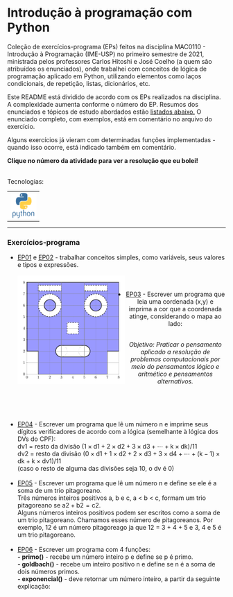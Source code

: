 <h1>Introdução à programação com Python</h1>
<p>Coleção de exercícios-programa (EPs) feitos na disciplina MAC0110 - Introdução à Programação (IME-USP) no primeiro semestre de 2021, ministrada pelos professores Carlos Hitoshi e José Coelho (a quem são atribuídos os enunciados), onde trabalhei com conceitos de lógica de programação aplicado em Python, utilizando elementos como laços condicionais, de repetição, listas, dicionários, etc. </p>
<p>Este README está dividido de acordo com os EPs realizados na disciplina. A complexidade aumenta conforme o número do EP. Resumos dos enunciados e tópicos de estudo abordados estão <a href="#lista">listados abaixo.</a> O enunciado completo, com exemplos, está em comentário no arquivo do exercício.</p>
<p>Alguns exercícios já vieram com determinadas funções implementadas - quando isso ocorre, está indicado também em comentário. </p>
<strong>Clique no número da atividade para ver a resolução que eu bolei!</strong><br><br>

<div align="left">
	<p>Tecnologias:</p>
	<table>
			<tr>
        <td><img width="60px" src="https://raw.githubusercontent.com/devicons/devicon/9f4f5cdb393299a81125eb5127929ea7bfe42889/icons/python/python-original-wordmark.svg" alt="Python"></td>
      </tr>
	</table>
</div>
<hr>
<h3>Exercícios-programa</h3>
<ul id="lista">

  <li><a href="https://github.com/anaolisilva/Intro-a-Python/blob/main/EPs/ep01.py" target="_blank">EP01</a> e <a href="https://github.com/anaolisilva/Intro-a-Python/blob/main/tipos.py" target="_blank">EP02</a> - trabalhar conceitos simples, como variáveis, seus valores e tipos e expressões.</li>
	<br>
	<img align="left" height="250px" src="https://github.com/anaolisilva/Intro-a-Python/blob/main/Recursos/carinhaimg.png?raw=true" alt="carinha"> <br><br>
  <li align="center"><a href="https://github.com/anaolisilva/Intro-a-Python/blob/main/EPs/tipos.py" target="_blank">EP03</a> - Escrever um programa que leia uma cordenada (x,y) e imprima a cor que a coordenada atinge, considerando o mapa ao lado:
        <br> <br>
        <p><em>Objetivo: Praticar o pensamento aplicado a resolução de problemas computacionais por meio do pensamentos lógico e aritmético e pensamentos alternativos.</em></p> <br><br><br>
  </li>
	<br>
  <li><a href="https://github.com/anaolisilva/Intro-a-Python/blob/main/EPs/digitos.py" target="_blank">EP04</a> - Escrever um programa que lê um número n e imprime seus dígitos verificadores de acordo com a lógica (semelhante à lógica dos DVs do CPF):<br>
		dv1 = resto da divisão (1 × d1 + 2 × d2 + 3 × d3 + ⋯ + k × dk)/11<br>
		dv2 = resto da divisão (0 × d1 + 1 × d2 + 2 × d3 + 3 × d4 + ⋯ + (k − 1) × dk + k × dv1)/11<br>
		(caso o resto de alguma das divisões seja 10, o dv é 0)
 </li>
	<br>
	<li><a href="https://github.com/anaolisilva/Intro-a-Python/blob/main/EPs/pitagoreano.py" target="_blank">EP05</a> - Escrever um programa que lê um número n e define se ele é a soma de um trio pitagoreano. <br>
		Três números inteiros positivos a, b e c, a < b < c, formam um trio pitagoreano se a2 + b2 = c2.
	<br>	Alguns números inteiros positivos podem ser escritos como a soma de um trio pitagoreano. Chamamos esses número de pitagoreanos. Por exemplo, 12 é um número pitagoreago ja que 12 = 3 + 4 + 5 e 3, 4 e 5 é um trio pitagoreano.
	</li>
	<br>
	<li> <a href="https://github.com/anaolisilva/Intro-a-Python/blob/main/EPs/funcoes.py" target="_blank">EP06</a> - Escrever um programa com 4 funções:<br>
		<strong>- primo()</strong> - recebe um número inteiro p e define se p é primo.<br>
		<strong>- goldbach()</strong> - recebe um inteiro positivo n e define se n é a soma de dois números primos.<br>
		<strong>- exponencial()</strong> - deve retornar um número inteiro, a partir da seguinte explicação:
		<br> <img height="100px" src="https://github.com/anaolisilva/Intro-a-Python/blob/
			
			/Recursos/exponencial.png?raw=true" alt="explicação exponencial"><br>
		<img height="20px" src="https://github.com/anaolisilva/Intro-a-Python/blob/main/Recursos/exponencial02.png?raw=true" alt="no dia d o número de infectados é nd = (1 + e × p) elevado a d, tudo * n0"><br>
		<strong>- logistica()</strong> - deve retornar um número inteiro, a partir da seguinte explicação: <br>
		A função logistica leva em consideração o fato de que na prática funções exponenciais não são encontradas, e coloca um limite de número n de indivíduos na população.<br>
		<img height="30px" src="https://github.com/anaolisilva/Intro-a-Python/blob/main/Recursos/logistica.png?raw=true" alt="no dia d o número de infectados é nd=(1+ e × p × (1−(nd−1)/n)) × n de d-1">
	</li>
	<br>
	<li> <a href="https://github.com/anaolisilva/Intro-a-Python/blob/main/EPs/area.py" target="_blank">EP07</a> - Implementar 2 funções:<br>
		<strong>- area_por_retangulos(f, a, b, k)</strong> - Fazer uma aproximação da área de um gráfico de função a partir do método dos retângulos. Recebe uma função f, dois números a e b e um inteiro k. Retorna uma aproximação da área sob a função f no intervalo [a,b] usando k retângulos. <br>
		<img height="140px" src="https://github.com/anaolisilva/Intro-a-Python/blob/main/Recursos/aproxretangulos.gif?raw=true" alt="Imagem ilustrando o método de aproximação por retângulos"> <br>
		<strong>- area_aproximada(f, a, b, eps=EPSILON)</strong> - Função que determina melhor k para que área aproximada tenha o menor erro relativo. Recebe uma função f, dois números a, b, eps. Retorna um inteiro k e uma aproximação da área sob a função f no intervalo [a,b] usando k retângulo, de modo que o erro relativo seja menor que eps.
	</li>
	<br>
	<li>
		<a href="https://github.com/anaolisilva/Intro-a-Python/blob/main/EPs/amigos.py" target="_blank">EP08</a> - Com o exemplo de amigo secreto em mente, implementar 2 funções:<br>
		<strong>- circular(amigo_de) </strong> - recebe uma lista amigo_de[] e retorna True se a lista é circular e retorna False em caso contrário. Uma lista é circular se permite que os presentes sejam distribuídos em um único ciclo.<br>
		<img height="110px" src="https://github.com/anaolisilva/Intro-a-Python/blob/main/Recursos/listacircular.png?raw=true" alt="Imagem ilustrando lista circular x não-circular"> <br>
		<strong>- experimento(N, T, debug=False) </strong> - recebe dois inteiros, N e T, e um booleano debug. A função realiza T sorteios de listas aleatórias de tamanho N (número de pessoas no grupo) contendo os inteiros 0, 1, …, N-1. A função retorna uma estimativa para probabilidade p(N) de uma lista de tamanho N ser circular. Essa estimativa é razão S/T entre o número observado de listas circulares e o número T de listas sorteadas. 
	</li>
	<br>
	<li>
		<a href="https://github.com/anaolisilva/Intro-a-Python/blob/main/EPs/altruistas.py" target="_blank">EP09</a> - Ainda com o exemplo de amigo secreto em mente, implementar 3 funções:<br>
		<strong>- no_egoistas(amigo_de)</strong> - recebe uma lista amigo_de e retorna o número de índices egoístas na lista (onde lista[i] = i). <br>
		<strong>- experimento(N, T) </strong> - recebe dois inteiros, N e T. A função realiza T sorteios de listas aleatórias de tamanho N contendo os inteiros 0, 1, …, N-1. A função retorna uma estimativa para probabilidade q(N) de uma lista de tamanho N não possuir índices egoístas. Esta estimativa será a razão S/T entre o número observado de listas sem índices egoístas e o número T de listas sorteadas. <br>
		<strong>- altruistas(amigo_de)</strong> - recebe uma lista amigo_de com índices egoístas e transforma essa lista em uma lista sem índices egoístas. Essa função altera a lista recebida e retorna None.
	</li>
	<br>
	<li>
		<a href="https://github.com/anaolisilva/Intro-a-Python/blob/main/EPs/alinhamento.py" target="_blank">EP10</a> - Como forma de nos iniciarmos no biopython, exercício de alinhamento de sequências de DNA. Implementar duas funções:<br>
		<img align="left" height="140px" src="https://github.com/anaolisilva/Intro-a-Python/blob/main/Recursos/biopython.png?raw=true" alt="Imagem com alinhamentos de sequências de DNA e biopython">
		<strong> - gera_gaps(dna)</strong> - Recebe uma string `dna` representando uma fita de DNA com os símbolos 'A', 'T', 'C', 'G' e '_' (GAP). Retorna uma lista com todas as variações de dna com um símbolo GAP a mais e sem repetições.<br>
		<strong> - pontuacao(s, t, ga, la, ldif, lgap)</strong> - Recebe duas strings `s` e `t` de mesmo tamanho com zero ou mais gaps representando fitas de DNA; e quatro inteiros `ga`, `la`, `ldif`, `lgap`. Retorna a pontuação do alinhamento entre `s` e `t` calculada de acordo com as regras definidas (especificadas no arquivo).<br>
	</li>
	<br>
	<li>
		<a href="https://github.com/anaolisilva/Intro-a-Python/blob/main/EPs/alin_otimo.py" target="_blank">EP11</a> - Continuando a proposta do EP10. Implementar duas funções, utilizando também as anteriormente desenvolvidas: <br>
		<strong>- gera_n_gaps( dna, n )</strong> - Recebe uma string `dna` representando uma fita de DNA com os símbolos 'A', 'T', 'C', 'G' e '_' (gap), e um número inteiro positivo `n`. Retorna uma lista sem repetições com todas as variações de `dna` com até `n` gaps extras.<br>
		<strong>- pontuacao_max(s, t, ga, la, ldif, lgap, n)</strong> -Recebe duas strings `s` e `t` de mesmo comprimento representando fitas de DNA, quatro números inteiros `ga`, `la`, `ldif` e `lgap` como no EP10 e mais um número inteiro positivo `n`. Retorna a maior pontuação entre pares de variações de s e t que têm o mesmo comprimento ou até `n` gaps extras, e uma lista com todos os pares de variações de s e t que têm  esta maior pontuação; cada par é uma lista com duas variações.<br>
	</li>
	<br>
	<li>
		<a href="https://github.com/anaolisilva/Intro-a-Python/blob/main/EPs/escritora.py" target="_blank">EP12</a> - Trabalhar com dicionários de sucessores para 'imitar' a escrita de Machado de Assis. Implementar três funções:<br>
		<strong>- insira_espacos(txt)</strong> -  Recebe uma string `txt`. Retorna a string resultante da inserção de um espaço antes e depois de cada sinal em pontuação que estiver em texto.<br>
		<strong>- dicio_sucessores(lst)</strong> - Recebe uma lista `lst`. Retorna um dicionário em que as chaves são os itens que ocorrem em lst e o valor associado a cada chave é a lista dos itens que ocorrem imediatamente após a chave na lista lst.<br>
		<strong>- gere_frase(p_inicial, dicio)</strong> - Recebe uma palavra `p_inicial` e um dicionário `dicio` criado a partir das funções anteriores. Retorna uma string representando uma frase. A frase retornada deve começar com a string p_inicial e ser gerada  segundo o processo aleatório descrito no enunciado.<br>
	</li>
</ul>





